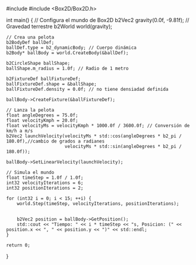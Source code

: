 #include <iostream>
#include <Box2D/Box2D.h>

int main() {
    // Configura el mundo de Box2D
    b2Vec2 gravity(0.0f, -9.81f); // Gravedad terrestre
    b2World world(gravity);

    // Crea una pelota
    b2BodyDef ballDef;
    ballDef.type = b2_dynamicBody; // Cuerpo dinámica
    b2Body* ballBody = world.CreateBody(&ballDef);

    b2CircleShape ballShape;
    ballShape.m_radius = 1.0f; // Radio de 1 metro

    b2FixtureDef ballFixtureDef;
    ballFixtureDef.shape = &ballShape;
    ballFixtureDef.density = 0.0f; // no tiene densiadad definida

    ballBody->CreateFixture(&ballFixtureDef);

    // Lanza la pelota
    float angleDegrees = 75.0f;
    float velocityKmph = 20.0f;
    float velocityMs = velocityKmph * 1000.0f / 3600.0f; // Conversión de km/h a m/s
    b2Vec2 launchVelocity(velocityMs * std::cos(angleDegrees * b2_pi / 180.0f),//cambio de grados a radianes
                          velocityMs * std::sin(angleDegrees * b2_pi / 180.0f));

    ballBody->SetLinearVelocity(launchVelocity);

    // Simula el mundo
    float timeStep = 1.0f / 1.0f;
    int32 velocityIterations = 6;
    int32 positionIterations = 2;

    for (int32 i = 0; i < 15; ++i) {
        world.Step(timeStep, velocityIterations, positionIterations);


        b2Vec2 position = ballBody->GetPosition();
        std::cout << "Tiempo: " << i * timeStep << "s, Posicion: (" << position.x << ", " << position.y << ")" << std::endl;
    }

    return 0;
}
